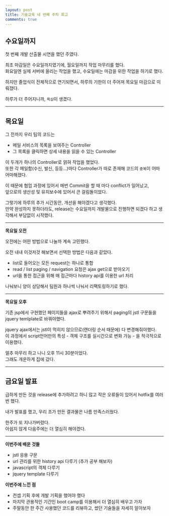 ```yaml
---
layout: post
title: 기술교육 네 번째 주차 회고
comments: true
---
```


## 수요일까지
첫 번째 개발 산출물 시연을 했던 주였다.

최초 마감일은 수요일까지였기에, 월요일까지 작업 마무리를 했다. <br>
화요일엔 실제 서버에 올리는 작업을 했고, 수요일에는 마감을 위한 작업을 하기로 했다.

하지만 졸업식이 전체적으로 연기되면서, 하루의 기한이 더 주어져 목요일 마감으로 미뤄졌다.

하루가 더 주어지니까, `욕심`이 생겼다.

---

## 목요일

그 전까지 우리 팀의 코드는 
* 메일 서비스의 목록을 보여주는 Controller
* 그 목록을 클릭하면 상세 내용을 읽을 수 있는 Controller

이 두개가 하나의 Controller로 얽혀 작업을 했었다. <br>
또한 각 메일함(수신, 발신, 등등...)마다 Controller가 따로 존재해 코드의 `중복`이 어마어마해졌다.


이 때문에 협업 과정에 있어서 매번 Commit을 할 때 마다 conflict가 일어났고,<br>
앞으로의 생산성 및 유지보수에 있어서 큰 걸림돌이었다.

그렇기에 하루의 추가 시간동안, 개선을 해야겠다고 생각했다. <br>
만약 완성하지 못하더라도, release는 수요일까지 개발물으로 진행하면 되겠다 하고 생각해서 부담없이 시작했다.

---

**목요일 오전**

오전에는 어떤 방법으로 나눌까 계속 고민했다.

오전 내내 이것저것 해보면서 선택한 방법은 다음과 같았다.

* list로 들어오는 모든 request는 하나로 통합
* read / list paging / navigation 요청은 ajax get으로 받아오기
* url을 통한 접근을 위해 매 접근마다 history api를 이용한 url 처리

나눠보니 양이 상당해서 팀원과 하나씩 나눠서 리팩토링하기로 했다.

---

**목요일 오후**

기존 jsp에서 구현했던 페이지들을 ajax로 뿌려주기 위해서 paging의 jstl 구문들을 jquery temlplate로 바꿔야했다.

jquery ajax에서는 jstl이 먹히지 않으므로(렌더링 순서 때문에) 다 변경해줘야했다. <br>
이 과정에서 script언어만의 특성 - 객체 구조를 실시간으로 변화 가능 - 을 적극적으로 이용했다.

얼추 마무리 하고 나니 오후 11시 30분이었다. <br>
그래도 개운하게 집에 갔다.

---

## 금요일 발표

급하게 만든 것을 release에 추가하려고 하니 많고 작은 오류들이 있어서 hotfix를 여러번 했다.

내가 발표를 했고, 우리 조가 만든 결과물은 나름 만족스러웠다.

한주가 또 지나가버렸다. <br>
아쉽지 않게 다음주에는 더 열심히 해야겠다.

---

**이번주에 배운 것들**
* jstl 응용 구문
* url 관리를 위한 history api 다루기 (추가 공부 해보자)
* javascript의 객체 다루기
* jquery template 다루기


**이번주에 느낀 점**
* 컨셉 기획 후에 개발 기획을 했어야 했다
* 마지막 관용적인 기간인 boot camp를 이용해서 더 열심히 배우고 가자
* 주말동안 한 주간 사용했던 코드를 리뷰하고, 썼던 기술들을 자세히 알아보자

